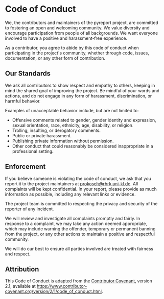 # Code of Conduct

We, the contributors and maintainers of the pyreport project, are committed to fostering an open and welcoming community. We value diversity and encourage participation from people of all backgrounds. We want everyone involved to have a positive and harassment-free experience.

As a contributor, you agree to abide by this code of conduct when participating in the project's community, whether through code, issues, documentation, or any other form of contribution.

## Our Standards

We ask all contributors to show respect and empathy to others, keeping in mind the shared goal of improving the project. Be mindful of your words and actions, and do not engage in any form of harassment, discrimination, or harmful behavior.

Examples of unacceptable behavior include, but are not limited to:

- Offensive comments related to gender, gender identity and expression, sexual orientation, race, ethnicity, age, disability, or religion.
- Trolling, insulting, or derogatory comments.
- Public or private harassment.
- Publishing private information without permission.
- Other conduct that could reasonably be considered inappropriate in a professional setting.

## Enforcement

If you believe someone is violating the code of conduct, we ask that you report it to the project maintainers at [prokosch@rhrk.uni-kl.de](mailto:prokosch@rhrk.uni-kl.de). All complaints will be kept confidential. In your report, please provide as much information as possible, including any relevant links or evidence.

The project team is committed to respecting the privacy and security of the reporter of any incident.

We will review and investigate all complaints promptly and fairly. In response to a complaint, we may take any action deemed appropriate, which may include warning the offender, temporary or permanent banning from the project, or any other actions to maintain a positive and respectful community.

We will do our best to ensure all parties involved are treated with fairness and respect.

## Attribution

This Code of Conduct is adapted from the [Contributor Covenant](https://www.contributor-covenant.org/), version 2.1, available at https://www.contributor-covenant.org/version/2/1/code_of_conduct.html.